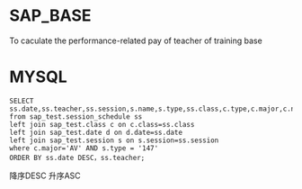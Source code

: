 # SAP_BASE
To caculate the performance-related pay of teacher of training base

# MYSQL
```mysql
SELECT ss.date,ss.teacher,ss.session,s.name,s.type,ss.class,c.type,c.major,c.number,ss.`full/half`,d.day_of_week,d.holiday 
from sap_test.session_schedule ss
left join sap_test.class c on c.class=ss.class
left join sap_test.date d on d.date=ss.date
left join sap_test.session s on s.session=ss.session
where c.major='AV' AND s.type = '147' 
ORDER BY ss.date DESC，ss.teacher;
```
降序DESC 升序ASC
